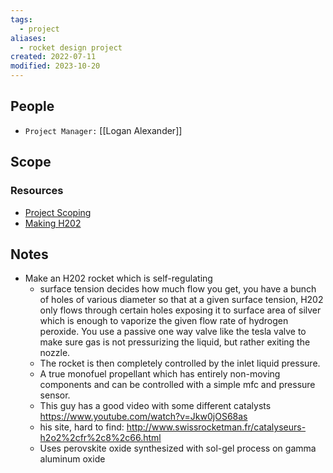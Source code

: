 ```yaml
---
tags:
  - project
aliases:
  - rocket design project
created: 2022-07-11
modified: 2023-10-20
---
```


## People

- `Project Manager:` [[Logan Alexander]]
## Scope
### Resources
- [Project Scoping](../../../3RESOURCES/PROJECT%20MANAGEMENT/Project%20Scoping.md)
- [Making H202](../../../5INBOX/New/Direct%20Electrosynthesis%20of%20pure%20aqueous%20H202%20solutions%20up%20to%2020%20percent%20by%20weight%20using%20a%20solid%20electrolyte.md)

## Notes
- Make an H202 rocket which is self-regulating 
	- surface tension decides how much flow you get, you have a bunch of holes of various diameter so that at a given surface tension, H202 only flows through certain holes exposing it to surface area of silver which is enough to vaporize the given flow rate of hydrogen peroxide. You use a passive one way valve like the tesla valve to make sure gas is not pressurizing the liquid, but rather exiting the nozzle. 
	- The rocket is then completely controlled by the inlet liquid pressure. 
	- A true monofuel propellant which has entirely non-moving components and can be controlled with a simple mfc and pressure sensor. 
	- This guy has a good video with some different catalysts https://www.youtube.com/watch?v=Jkw0jOS68as
	- his site, hard to find: http://www.swissrocketman.fr/catalyseurs-h2o2%2cfr%2c8%2c66.html
	- Uses perovskite oxide synthesized with sol-gel process on gamma aluminum oxide
